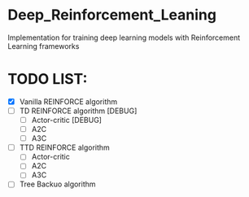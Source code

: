 # Deep_Reinforcement_Leaning
Implementation for training deep learning models with Reinforcement Learning frameworks


# TODO LIST:
- [X] Vanilla REINFORCE algorithm
- [ ] TD REINFORCE algorithm [DEBUG]
    - [ ] Actor-critic [DEBUG]
    - [ ] A2C
    - [ ] A3C
- [ ] TTD REINFORCE algorithm
    - [ ] Actor-critic
    - [ ] A2C
    - [ ] A3C
- [ ] Tree Backuo algorithm
